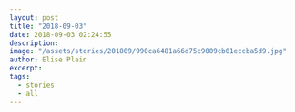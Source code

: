 ```yaml
---
layout: post
title: "2018-09-03"
date: 2018-09-03 02:24:55
description: 
image: "/assets/stories/201809/990ca6481a66d75c9009cb01eccba5d9.jpg"
author: Elise Plain
excerpt: 
tags: 
  - stories
  - all
---
```



<p></p>
